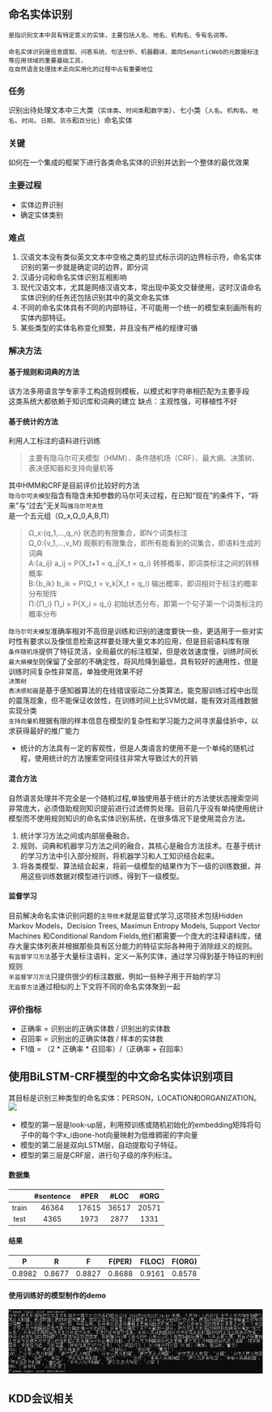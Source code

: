 ## 命名实体识别
                         
    是指识别文本中具有特定意义的实体，主要包括人名、地名、机构名、专有名词等。
    
    命名实体识别是信息提取、问答系统、句法分析、机器翻译、面向SemanticWeb的元数据标注等应用领域的重要基础工具，
    在自然语言处理技术走向实用化的过程中占有重要地位

### 任务
识别出待处理文本中三大类（`实体类`、`时间类`和`数字类`）、七小类（`人名`、`机构名`、`地名`、`时间`、`日期`、`货币`和`百分比`）命名实体
### 关键
如何在一个集成的框架下进行各类命名实体的识别并达到一个整体的最优效果

### 主要过程
* 实体边界识别
* 确定实体类别

### 难点
1. 汉语文本没有类似英文文本中空格之类的显式标示词的边界标示符，命名实体识别的第一步就是确定词的边界，即分词
2. 汉语分词和命名实体识别互相影响
3. 现代汉语文本，尤其是网络汉语文本，常出现中英文交替使用，这时汉语命名实体识别的任务还包括识别其中的英文命名实体
4. 不同的命名实体具有不同的内部特征，不可能用一个统一的模型来刻画所有的实体内部特征。
5. 某些类型的实体名称变化频繁，并且没有严格的规律可循

### 解决方法
#### 基于规则和词典的方法
该方法多用语言学专家手工构造规则模板，以模式和字符串相匹配为主要手段<br>
这类系统大都依赖于知识库和词典的建立
缺点：主观性强，可移植性不好

#### 基于统计的方法
利用人工标注的语料进行训练
>主要有隐马尔可夫模型（HMM）、条件随机场（CRF）、最大熵、决策树、表决感知器和支持向量机等

其中HMM和CRF是目前评价比较好的方法<br>
`隐马尔可夫模型`指含有隐含未知参数的马尔可夫过程，在已知“现在”的条件下，“将来”与“过去”无关叫`强马尔可夫性`<br>
是一个五元组（Ω_x,Ω_0,A,B,Π）<br>
>Ω_x:{q_1,...,q_n}  状态的有限集合，即N个词类标注<br>
>Ω_0:{v_1,...,v_M}  观察的有限集合，即所有能看到的词集合，即语料生成的词典<br>
>A:{a_ij}  a_ij = P(X_t+1 = q_j|X_t = q_i)  转移概率，即词类标注之间的转移概率<br>
>B:{b_ik}  b_ik = P(Q_t = v_k|X_t = q_i)  输出概率，即词相对于标注的概率分布矩阵<br>
>Π:{Π_i}  Π_i = P{X_i = q_i}  初始状态分布，即第一个句子第一个词类标注的概率分布<br>

`隐马尔可夫模型`准确率相对不高但是训练和识别的速度要快一些，更适用于一些对实时性有要求以及像信息检索这样要处理大量文本的应用，但是目前语料库有限<br>
`条件随机场`提供了特征灵活，全局最优的标注框架，但是收敛速度慢，训练时间长<br>
`最大熵模型`则保留了全部的不确定性，将风险降到最低，具有较好的通用性，但是训练时间复杂性非常高，单独使用效果不好<br>
`决策树`<br>
`表决感知器`是基于感知器算法的在线错误驱动二分类算法，能克服训练过程中出现的震荡现象，但不能保证收敛性，在训练时间上比SVM优越，能有效对高维数据实现分类<br>
`支持向量机`根据有限的样本信息在模型的复杂性和学习能力之间寻求最佳折中，以求获得最好的推广能力<br>

* 统计的方法具有一定的客观性，但是人类语言的使用不是一个单纯的随机过程，使用统计的方法搜索空间往往非常大导致过大的开销

#### 混合方法
自然语言处理并不完全是一个随机过程,单独使用基于统计的方法使状态搜索空间非常庞大，必须借助规则知识提前进行过滤修剪处理。目前几乎没有单纯使用统计模型而不使用规则知识的命名实体识别系统，在很多情况下是使用混合方法。<br>
1. 统计学习方法之间或内部层叠融合。
2. 规则、词典和机器学习方法之间的融合，其核心是融合方法技术。在基于统计的学习方法中引入部分规则，将机器学习和人工知识结合起来。
3. 将各类模型、算法结合起来，将前一级模型的结果作为下一级的训练数据，并用这些训练数据对模型进行训练，得到下一级模型。
#### 监督学习
目前解决命名实体识别问题的`主导技术`就是监督式学习,这项技术包括Hidden Markov Models，Decision Trees, Maximun Entropy Models, Support Vector Machines 和Conditional Random Fields,他们都需要一个庞大的注释语料库，储存大量实体列表并根据那些具有区分能力的特征实际各种用于消除歧义的规则。<br>
`有监督学习方法`基于大量标注语料，定义一系列实体，通过学习得到基于特征的判别规则<br>
`半监督学习方法`只提供很少的标注数据，例如一些种子用于开始的学习<br>
`无监督方法`通过相似的上下文将不同的命名实体聚到一起<br>

### 评价指标
* 正确率 = 识别出的正确实体数 / 识别出的实体数
* 召回率 = 识别出的正确实体数 / 样本的实体数
* F1值 = （2 * 正确率 * 召回率）/（正确率 + 召回率）

## 使用BiLSTM-CRF模型的中文命名实体识别项目
其目标是识别三种类型的命名实体：PERSON，LOCATION和ORGANIZATION。
![](https://github.com/Determined22/zh-NER-TF/blob/master/pics/pic1.png)

* 模型的第一层是look-up层，利用预训练或随机初始化的embedding矩阵将句子中的每个字x_i由one-hot向量映射为低维稠密的字向量
* 模型的第二层是双向LSTM层，自动提取句子特征。
* 模型的第三层是CRF层，进行句子级的序列标注。

#### 数据集
|    | #sentence | #PER | #LOC | #ORG |
| :----: | :---: | :---: | :---: | :---: |
| train  | 46364 | 17615 | 36517 | 20571 |
| test   | 4365  | 1973  | 2877  | 1331  |
#### 结果
| P     | R     | F     | F(PER)| F(LOC)| F(ORG)|
| :---: | :---: | :---: | :---: | :---: | :---: |
| 0.8982 | 0.8677 | 0.8827 | 0.8688 | 0.9161 | 0.8578

#### 使用训练好的模型制作的demo
![](https://github.com/qiuxingfa/picture_/blob/master/2018.8.23/5b0bfd3d1ee3b2d9360e91a3ff7cd86.png)

## KDD会议相关
